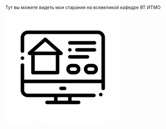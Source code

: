 Тут вы можете видеть мои старания на всевеликой кафедре ВТ ИТМО
![alt text](https://raw.githubusercontent.com/MAZER-shadow/VT-Labs/891f60e6b01781f2b3392ac032e7996020e5292f/pngtree.png)
